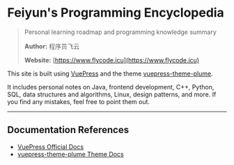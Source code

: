 # Feiyun's Programming Encyclopedia

> Personal learning roadmap and programming knowledge summary
>
> **Author:** 程序员飞云
> 
> **Website:** [https://www.flycode.icu](https://www.flycode.icu)

This site is built using [VuePress](https://vuepress.vuejs.org/) and the theme [vuepress-theme-plume](https://github.com/pengzhanbo/vuepress-theme-plume).

It includes personal notes on Java, frontend development, C++, Python, SQL, data structures and algorithms, Linux, design patterns, and more. If you find any mistakes, feel free to point them out.

---

## Documentation References

- [VuePress Official Docs](https://vuepress.vuejs.org/)
- [vuepress-theme-plume Theme Docs](https://theme-plume.vuejs.press/)